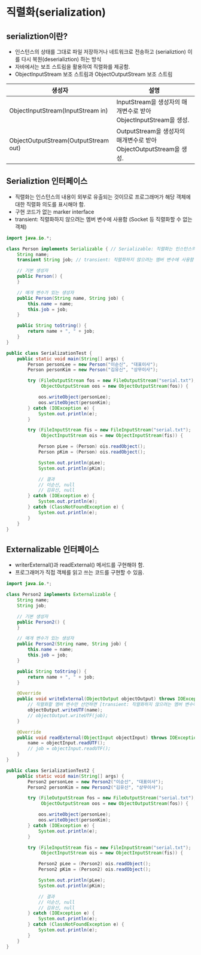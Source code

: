 # 직렬화(serialization)

## serializtion이란?

- 인스턴스의 상태를 그대로 파일 저장하거나 네트워크로 전송하고 (serializtion) 이를 다시 복원(deserializtion) 하는 방식
- 자바에서는 보조 스트림을 활용하여 직렬화를 제공함.
- ObjectInputStream 보조 스트림과 ObjectOutputStream 보조 스트림

| 생성자 | 설명 |
| --- | --- |
| ObjectInputStream(InputStream in) | InputStream을 생성자의 매개변수로 받아 ObjectInputStream을 생성. |
| ObjectOutputStream(OutputStream out) | OutputStream을 생성자의 매개변수로 받아 ObjectOutputStream을 생성. |

## Serializtion 인터페이스

- 직렬화는 인스턴스의 내용이 외부로 유출되는 것이므로 프로그래머가 해당 객체에 대한 직렬화 의도를 표시해야 함.
- 구현 코드가 없는 marker interface
- transient: 직렬화하지 않으려는 멤버 변수에 사용함 (Socket 등 직렬화할 수 없는 객체)

```java
import java.io.*;

class Person implements Serializable { // Serializable: 직렬화는 인스턴스의 내용이 외부로 유출되는 것이므로 프로그래머가 해당 객체에 대한 직렬화 의도를 표시해야 함.
    String name;
    transient String job; // transient: 직렬화하지 않으려는 멤버 변수에 사용함 (Socket 등 직렬화할 수 없는 객체)

    // 기본 생성자
    public Person() {
    }

    // 매개 변수가 있는 생성자
    public Person(String name, String job) {
        this.name = name;
        this.job = job;
    }

    public String toString() {
        return name + ", " + job;
    }
}

public class SerializationTest {
    public static void main(String[] args) {
        Person personLee = new Person("이순신", "대표이사");
        Person personKim = new Person("김유신", "상무이사");

        try (FileOutputStream fos = new FileOutputStream("serial.txt");
             ObjectOutputStream oos = new ObjectOutputStream(fos)) {

            oos.writeObject(personLee);
            oos.writeObject(personKim);
        } catch (IOException e) {
            System.out.println(e);
        }

        try (FileInputStream fis = new FileInputStream("serial.txt");
             ObjectInputStream ois = new ObjectInputStream(fis)) {

            Person pLee = (Person) ois.readObject();
            Person pKim = (Person) ois.readObject();

            System.out.println(pLee);
            System.out.println(pKim);

            // 결과
            // 이순신, null
            // 김유신, null
        } catch (IOException e) {
            System.out.println(e);
        } catch (ClassNotFoundException e) {
            System.out.println(e);
        }
    }
}
```

## Externalizable 인터페이스

- writerExternal()과 readExternal() 메서드를 구현해야 함.
- 프로그래머가 직접 객체를 읽고 쓰는 코드를 구현할 수 있음.

```java
import java.io.*;

class Person2 implements Externalizable {
    String name;
    String job;

    // 기본 생성자
    public Person2() {
    }

    // 매개 변수가 있는 생성자
    public Person2(String name, String job) {
        this.name = name;
        this.job = job;
    }

    public String toString() {
        return name + ", " + job;
    }

    @Override
    public void writeExternal(ObjectOutput objectOutput) throws IOException {
        // 직렬화할 멤버 변수만 선언하면 [transient: 직렬화하지 않으려는 멤버 변수에 사용함 (Socket 등 직렬화할 수 없는 객체)]과 같은 효과를 낸다.
        objectOutput.writeUTF(name);
        // objectOutput.writeUTF(job);
    }

    @Override
    public void readExternal(ObjectInput objectInput) throws IOException, ClassNotFoundException {
        name = objectInput.readUTF();
        // job = objectInput.readUTF();
    }
}

public class SerializationTest2 {
    public static void main(String[] args) {
        Person2 personLee = new Person2("이순신", "대표이사");
        Person2 personKim = new Person2("김유신", "상무이사");

        try (FileOutputStream fos = new FileOutputStream("serial.txt");
             ObjectOutputStream oos = new ObjectOutputStream(fos)) {

            oos.writeObject(personLee);
            oos.writeObject(personKim);
        } catch (IOException e) {
            System.out.println(e);
        }

        try (FileInputStream fis = new FileInputStream("serial.txt");
             ObjectInputStream ois = new ObjectInputStream(fis)) {

            Person2 pLee = (Person2) ois.readObject();
            Person2 pKim = (Person2) ois.readObject();

            System.out.println(pLee);
            System.out.println(pKim);

            // 결과
            // 이순신, null
            // 김유신, null
        } catch (IOException e) {
            System.out.println(e);
        } catch (ClassNotFoundException e) {
            System.out.println(e);
        }
    }
}
```